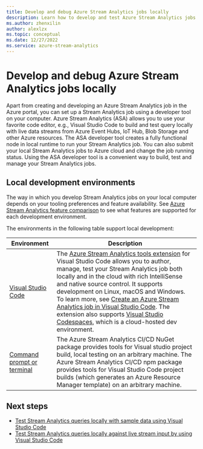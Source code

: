 ```yaml
---
title: Develop and debug Azure Stream Analytics jobs locally 
description: Learn how to develop and test Azure Stream Analytics jobs on your local computer before you run them in Azure portal.
ms.author: zhenxilin
author: alexlzx
ms.topic: conceptual
ms.date: 12/27/2022
ms.service: azure-stream-analytics
---
```


# Develop and debug Azure Stream Analytics jobs locally

Apart from creating and developing an Azure Stream Analytics job in the Azure portal, you can set up a Stream Analytics job using a developer tool on your computer. Azure Stream Analytics (ASA) allows you to use your favorite code editor, e.g.,  Visual Studio Code to build and test query locally with live data streams from Azure Event Hubs, IoT Hub, Blob Storage and other Azure resources. The ASA developer tool creates a fully functional node in local runtime to run your Stream Analytics job. You can also submit your local Stream Analytics jobs to Azure cloud and change the job running status. Using the ASA developer tool is a convenient way to build, test and manage your Stream Analytics jobs.

## Local development environments

The way in which you develop Stream Analytics jobs on your local computer depends on your tooling preferences and feature availability. See [Azure Stream Analytics feature comparison](feature-comparison.md) to see what features are supported for each development environment.

The environments in the following table support local development:

|Environment                              |Description    |
|-----------------------------------------|------------|
|[Visual Studio Code](visual-studio-code-explore-jobs.md)| The [Azure Stream Analytics tools extension](https://marketplace.visualstudio.com/items?itemName=ms-bigdatatools.vscode-asa) for Visual Studio Code allows you to author, manage, test your Stream Analytics job both locally and in the cloud with rich IntelliSense and native source control. It supports development on Linux, macOS and Windows. To learn more, see [Create an Azure Stream Analytics job in Visual Studio Code](quick-create-visual-studio-code.md). The extension also supports [Visual Studio Codespaces](https://visualstudio.microsoft.com/services/visual-studio-codespaces/), which is a cloud-hosted dev environment.|
|[Command prompt or terminal](stream-analytics-tools-for-visual-studio-cicd.md)|The Azure Stream Analytics CI/CD NuGet package provides tools for Visual studio project build, local testing on an arbitrary machine. The Azure Stream Analytics CI/CD npm package provides tools for Visual Studio Code project builds (which generates an Azure Resource Manager template) on an arbitrary machine.|

## Next steps

* [Test Stream Analytics queries locally with sample data using Visual Studio Code](visual-studio-code-local-run.md)
* [Test Stream Analytics queries locally against live stream input by using Visual Studio Code](visual-studio-code-local-run-live-input.md)